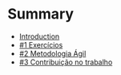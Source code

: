 # Summary

* [Introduction](README.md)
* [\#1 Exercícios](primeiro-post.md)
* [\#2 Metodologia Ágil](2-metodologia-agil.md)
* [\#3 Contribuição no trabalho](3-contribuicao-no-trabalho.md)

